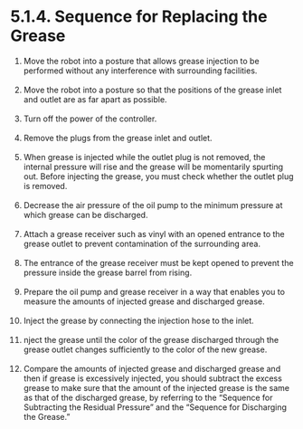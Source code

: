 ﻿# 5.1.4. Sequence for Replacing the Grease


<ol style="list-style-type:decimal" start="1">
		<li>
Move the robot into a posture that allows grease injection to be performed without any interference with surrounding facilities.
  </li><br>
    <li>
Move the robot into a posture so that the positions of the grease inlet and outlet are as far apart as possible.
  </li><br>
    <li>
Turn off the power of the controller.
  </li><br>
    <li>
Remove the plugs from the grease inlet and outlet.
  </li><br>
    <li>
When grease is injected while the outlet plug is not removed, the internal pressure will rise and 
the grease will be momentarily spurting out. Before injecting the grease, you must check whether the outlet plug is removed.
  </li><br>
    <li>
Decrease the air pressure of the oil pump to the minimum pressure at which grease can be discharged.
  </li><br>
    <li>
Attach a grease receiver such as vinyl with an opened entrance to the grease outlet to prevent contamination of the surrounding area.
  </li><br>
    <li>
The entrance of the grease receiver must be kept opened to prevent the pressure inside the grease barrel from rising.
  </li><br>
    <li>
Prepare the oil pump and grease receiver in a way that enables you to measure the amounts of injected grease and discharged grease.
  </li><br>
    <li>
Inject the grease by connecting the injection hose to the inlet.
  </li><br>
    <li>
nject the grease until the color of the grease discharged through the grease outlet changes sufficiently to the color of the new grease. 
  </li><br>
    <li>
Compare the amounts of injected grease and discharged grease and then if grease is excessively injected, you should subtract the excess grease to make sure that the amount of the injected grease is the same as that of the discharged grease, by referring to the “Sequence for Subtracting the Residual Pressure” and the “Sequence for Discharging the Grease.”
        </li><br>	
</ol>